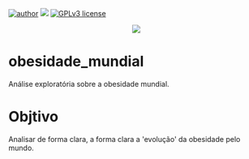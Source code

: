 [![author](https://img.shields.io/badge/author-evaldojunior-red.svg)](https://www.linkedin.com/in/evaldo-junior-89094244/) [![](https://img.shields.io/badge/python-3.7+-blue.svg)](https://www.python.org/downloads/release/python-365/) [![GPLv3 license](https://img.shields.io/badge/License-GPLv3-blue.svg)](http://perso.crans.org/besson/LICENSE.html)

<p align="center">
  <img src="obesidade.png" >
</p>


# obesidade_mundial
Análise exploratória sobre a obesidade mundial.

# **Objtivo**

Analisar de forma clara, a forma clara a 'evolução' da obesidade pelo mundo.
